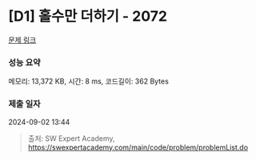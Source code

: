 # [D1] 홀수만 더하기 - 2072 

[문제 링크](https://swexpertacademy.com/main/code/problem/problemDetail.do?contestProbId=AV5QSEhaA5sDFAUq) 

### 성능 요약

메모리: 13,372 KB, 시간: 8 ms, 코드길이: 362 Bytes

### 제출 일자

2024-09-02 13:44



> 출처: SW Expert Academy, https://swexpertacademy.com/main/code/problem/problemList.do